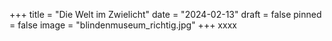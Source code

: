 +++
title = "Die Welt im Zwielicht"
date = "2024-02-13"
draft = false
pinned = false
image = "blindenmuseum_richtig.jpg"
+++
xxxx